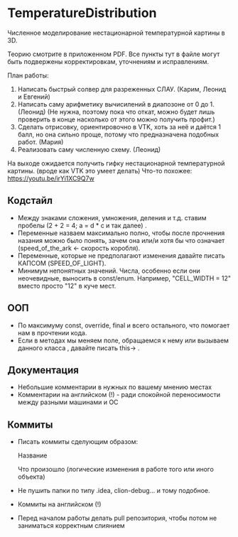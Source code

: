 # TemperatureDistribution

Численное моделирование нестационарной температурной картины в 3D.

Теорию смотрите в приложенном PDF. Все пункты тут в файле могут быть подвержены корректировкам, уточнениям и исправлениям. 

План работы:

1. Написать быстрый солвер для разреженных СЛАУ. (Карим, Леонид и Евгений)
2. Написать саму арифметику вычисилений в диапозоне от 0 до 1. (Леонид) (Не нужна, поэтому пока что откат, можно будет лишь проверить в конце насколько от этого можно получить профит.)
3. Сделать отрисовку, ориентировочно в VTK, хоть за неё и даётся 1 балл, но она сильно проще, потому что предназначена подобных работ. (Мария)
4. Реализовать саму численную схему. (Леонид)

На выходе ожидается получить гифку нестационарной температурной картины. (вроде как VTK это умеет делать)
Что-то похожее: https://youtu.be/irYi1XC9Q7w 


## Кодстайл
- Между знаками сложения, умножения, деления и т.д. ставим пробелы
	(2 + 2 = 4; a = d * c и так далее) .
- Переменные назваем максимально полно, чтобы после прочнения назания можно было понять, зачем она
или/и хотя бы что означает
	(speed_of_the_ark <- скорость коробля).
- Переменные, которые не предполагают изменения давайте писать КАПСОМ
	(SPEED_OF_LIGHT).
- Минимум непонятных значений. Числа, особенно если они неочевидные, выносить в const/enum. Например, "CELL_WIDTH = 12" вместо просто "12" в куче мест.	
	

## ООП
- По максимуму const, override, final и всего остального, что помогает нам в прочтении кода.
- Если в методах мы меняем поле, обращаемся к нему или вызываем данного класса , давайте писать this-> .


## Документация
- Небольшие комментарии в нужных по вашему мнению местах
- Комментарии на английском (!) - ради спокойной переносимости между разными машинами и ОС


## Коммиты
- Писать коммиты сделующим образом:

	Название
	
	Что произошло (логические изменения в работе того или иного объекта)
	
- Не пушить папки по типу .idea, clion-debug... и тому подобное.
- Коммиты на английском (!)
- Перед началом работы делать pull репозитория, чтобы потом не заниматься корректным слиянием 

